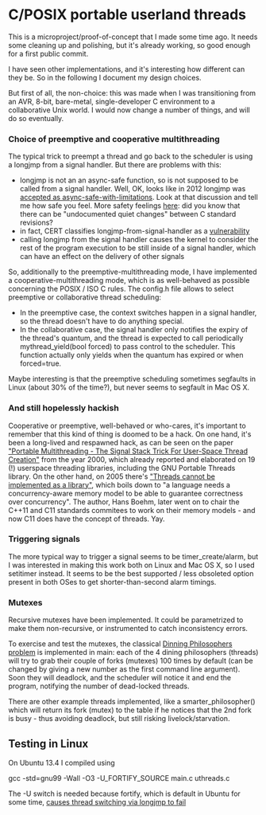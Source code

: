 # C/POSIX portable userland threads

This is a microproject/proof-of-concept that I made some time ago. It needs some cleaning up and polishing, but it's already working, so good enough for a first public commit.

I have seen other implementations, and it's interesting how different can they be. So in the following I document my design choices. 

But first of all, the non-choice: this was made when I was transitioning from an AVR, 8-bit, bare-metal, single-developer C environment to a collaborative Unix world. I would now change a number of things, and will do so eventually. 

### Choice of preemptive and cooperative multithreading

The typical trick to preempt a thread and go back to the scheduler is using a longjmp from a signal handler. But there are problems with this:
* longjmp is not an an async-safe function, so is not supposed to be called from a signal handler. Well, OK, looks like in 2012 longjmp was [accepted as async-safe-with-limitations](http://austingroupbugs.net/view.php?id=516). Look at that discussion and tell me how safe you feel. More safety feelings [here](http://www.open-std.org/jtc1/sc22/wg14/www/docs/n1318.htm): did you know that there can be "undocumented quiet changes" between C standard revisions?
* in fact, CERT classifies longjmp-from-signal-handler as a [vulnerability](https://www.securecoding.cert.org/confluence/display/c/SIG30-C.+Call+only+asynchronous-safe+functions+within+signal+handlers)
* calling longjmp from the signal handler causes the kernel to consider the rest of the program execution to be still inside of a signal handler, which can have an effect on the delivery of other signals

So, additionally to the preemptive-multithreading mode, I have implemented a cooperative-multithreading mode, which is as well-behaved as possible concerning the POSIX / ISO C rules. The config.h file allows to select preemptive or collaborative thread scheduling:
* In the preemptive case, the context switches happen in a signal handler, so the thread doesn't have to do anything special. 
* In the collaborative case, the signal handler only notifies the expiry of the thread's quantum, and the thread is expected to call periodically mythread_yield(bool forced) to pass control to the scheduler. This function actually only yields when the quantum has expired or when forced=true.

Maybe interesting is that the preemptive scheduling sometimes segfaults in Linux (about 30% of the time?), but never seems to segfault in Mac OS X. 

### And still hopelessly hackish

Cooperative or preemptive, well-behaved or who-cares, it's important to remember that this kind of thing is doomed to be a hack. 
On one hand, it's been a long-lived and respawned hack, as can be seen on the paper ["Portable Multithreading - The Signal Stack Trick For User-Space Thread Creation"](http://www.gnu.org/software/pth/rse-pmt.ps) from the year 2000, which already reported and elaborated on 19 (!) userspace threading libraries, including the GNU Portable Threads library. 
On the other hand, on 2005 there's ["Threads cannot be implemented as a library"](http://lambda-the-ultimate.org/node/950), which boils down to "a language needs a concurrency-aware memory model to be able to guarantee correctness over concurrency". The author, Hans Boehm, later went on to chair the C++11 and C11 standards commitees to work on their memory models - and now C11 does have the concept of  threads. Yay. 

### Triggering signals

The more typical way to trigger a signal seems to be timer_create/alarm, but I was interested in making this work both on Linux and Mac OS X, so I used setitimer instead. It seems to be the best supported / less obsoleted option present in both OSes to get shorter-than-second alarm timings.

### Mutexes

Recursive mutexes have been implemented. It could be parametrized to make them non-recursive, or instrumented to catch inconsistency errors.

To exercise and test the mutexes, the classical [Dinning Philosophers problem](https://en.wikipedia.org/wiki/Dining_philosophers_problem) is implemented in main: each of the 4 dining philosophers (threads) will try to grab their couple of forks (mutexes) 100 times by default (can be changed by giving a new number as the first command line argument). Soon they will deadlock, and the scheduler will notice it and end the program, notifying the number of dead-locked threads.

There are other example threads implemented, like a smarter_philosopher() which will return its fork (mutex) to the table if he notices that the 2nd fork is busy - thus avoiding deadlock, but still risking livelock/starvation.

## Testing in Linux
On Ubuntu 13.4 I compiled using

gcc -std=gnu99 -Wall -O3 -U_FORTIFY_SOURCE main.c uthreads.c 

The -U switch is needed because fortify, which is default in Ubuntu for some time, [causes thread switching via longjmp to fail](http://permalink.gmane.org/gmane.comp.systems.archos.rockbox.cvs/32841)

